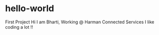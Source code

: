 # hello-world
First Project
Hi I am Bharti, Working @ Harman Connected Services
I like coding a lot !!
